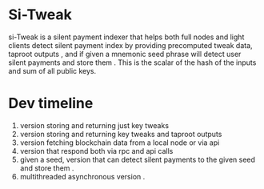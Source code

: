 # Si-Tweak
si-Tweak is a silent  payment indexer that helps both full nodes and light clients detect silent payment index by providing precomputed tweak data, taproot outputs , and if given a mnemonic seed phrase will detect user silent payments and store them . This is the scalar of the hash of the inputs and sum of all public keys. 

# Dev timeline 
1.  version storing and returning just key tweaks 
2. version storing and returning key tweaks and taproot outputs 
3. version fetching blockchain data from a local node or via api 
4. version that respond both via rpc and api calls 
5. given a seed, version that can detect silent payments to the given seed and store them . 
6. multithreaded asynchronous version .